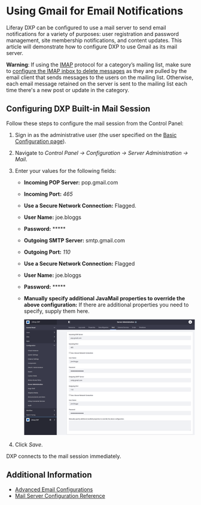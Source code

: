 # Using Gmail for Email Notifications

Liferay DXP can be configured to use a mail server to send email notifications for a variety of purposes: user registration and password management, site membership notifications, and content updates. This article will demonstrate how to configure DXP to use Gmail as its mail server.

**Warning**: If using the [IMAP](https://support.google.com/mail/answer/7126229?hl=en) protocol for a category’s mailing list, make sure to [configure the IMAP inbox to delete messages](https://support.google.com/mail/answer/78892?hl=en) as they are pulled by the email client that sends messages to the users on the mailing list. Otherwise, each email message retained on the server is sent to the mailing list each time there's a new post or update in the category.

## Configuring DXP Built-in Mail Session

Follow these steps to configure the mail session from the Control Panel:

1. Sign in as the administrative user (the user specified on the [Basic Configuration page](../01-installing-liferay-dxp/05-using-the-setup-wizard.md)).
1. Navigate to *Control Panel &rarr; Configuration &rarr; Server Administration &rarr; Mail*.
1. Enter your values for the following fields:

    * **Incoming POP Server:** pop.gmail.com
    * **Incoming Port:** _465_
    * **Use a Secure Network Connection:** Flagged.
    * **User Name:** joe.bloggs
    * **Password:** *****
    * **Outgoing SMTP Server:** smtp.gmail.com
    * **Outgoing Port:** _110_
    * **Use a Secure Network Connection:** Flagged
    * **User Name:** joe.bloggs
    * **Password:** *****
    * **Manually specify additional JavaMail properties to override the above configuration:** If there are additional properties you need to specify, supply them here.

      ![Configuring a Mail Server](./using-gmail-for-email-notifications/images/01.png)

1. Click *Save*.

DXP connects to the mail session immediately.

## Additional Information

* [Advanced Email Configurations](./advanced-email-configurations.md)
* [Mail Server Configuration Reference](./mail-server-configuration-reference.md)
